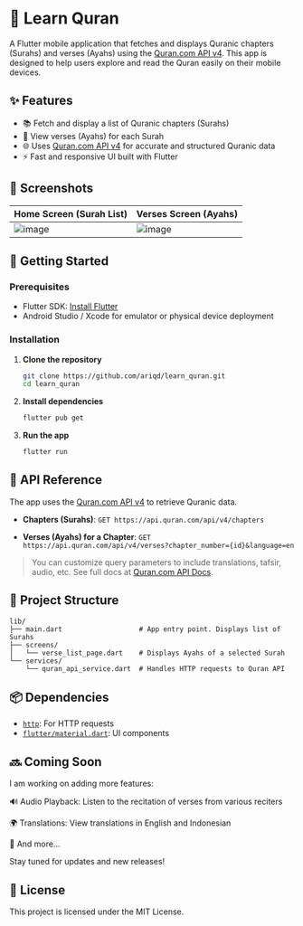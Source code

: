 # 📖 Learn Quran

A Flutter mobile application that fetches and displays Quranic chapters (Surahs) and verses (Ayahs) using the [Quran.com API v4](https://api.quran.com/). This app is designed to help users explore and read the Quran easily on their mobile devices.

## ✨ Features

* 📚 Fetch and display a list of Quranic chapters (Surahs)
* 📖 View verses (Ayahs) for each Surah
* 🌐 Uses [Quran.com API v4](https://api.quran.com/api/v4) for accurate and structured Quranic data
* ⚡ Fast and responsive UI built with Flutter

## 📱 Screenshots

| Home Screen (Surah List)                  | Verses Screen (Ayahs)                   |
| ----------------------------------------- | --------------------------------------- |
| ![image](https://github.com/user-attachments/assets/550ea25a-9758-4151-ad88-e6666802fe13) | ![image](https://github.com/user-attachments/assets/3f81ff23-ad4e-429e-b9ee-99aa57cbb140) |


## 🚀 Getting Started

### Prerequisites

* Flutter SDK: [Install Flutter](https://flutter.dev/docs/get-started/install)
* Android Studio / Xcode for emulator or physical device deployment

### Installation

1. **Clone the repository**

   ```bash
   git clone https://github.com/ariqd/learn_quran.git
   cd learn_quran
   ```

2. **Install dependencies**

   ```bash
   flutter pub get
   ```

3. **Run the app**

   ```bash
   flutter run
   ```

## 🔌 API Reference

The app uses the [Quran.com API v4](https://api.quran.com/api/v4) to retrieve Quranic data.

* **Chapters (Surahs)**:
  `GET https://api.quran.com/api/v4/chapters`

* **Verses (Ayahs) for a Chapter**:
  `GET https://api.quran.com/api/v4/verses?chapter_number={id}&language=en`

> You can customize query parameters to include translations, tafsir, audio, etc. See full docs at [Quran.com API Docs](https://documenter.getpostman.com/view/10864440/SzYXWKPi).

## 📂 Project Structure

```plaintext
lib/
├── main.dart                   # App entry point. Displays list of Surahs
├── screens/
│   └── verse_list_page.dart    # Displays Ayahs of a selected Surah
└── services/
    └── quran_api_service.dart  # Handles HTTP requests to Quran API
```

## 📦 Dependencies

* [`http`](https://pub.dev/packages/http): For HTTP requests
* [`flutter/material.dart`](https://api.flutter.dev/flutter/material/material-library.html): UI components


## 🔜 Coming Soon
I am working on adding more features:

🔊 Audio Playback: Listen to the recitation of verses from various reciters

🌍 Translations: View translations in English and Indonesian

🚀 And more...

Stay tuned for updates and new releases!


## 📄 License

This project is licensed under the MIT License.
